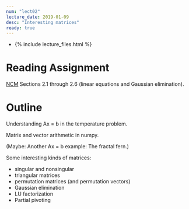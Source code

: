 ```yaml
---
num: "lect02"
lecture_date: 2019-01-09
desc: "Interesting matrices"
ready: true
---
```


* {% include lecture_files.html %}

# Reading Assignment

[NCM](http://www.cs.ucsb.edu/~gilbert/cs111/chapters/)
Sections 2.1 through 2.6 (linear equations and Gaussian elimination).


# Outline

Understanding Ax = b in the temperature problem.

Matrix and vector arithmetic in numpy.

(Maybe: Another Ax = b example: The fractal fern.)

Some interesting kinds of matrices: 
   - singular and nonsingular
   - triangular matrices
   - permutation matrices (and permutation vectors)
   - Gaussian elimination
   - LU factorization
   - Partial pivoting
